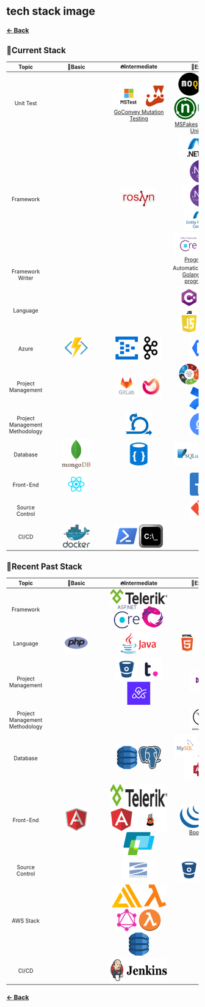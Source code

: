 # tech stack image

### [← Back](alim-ul-karim-profile.md)

## 🎇Current Stack

| Topic    |🏺Basic <div style="width:150px">| 🔥Intermediate<div style="width:150px"> | 💎Expert<div style="width:150px">|
| :---------: | :-----------: | :-------: | :-------: |
| Unit Test | |[<img height="60" src="img/MSTest.png" alt="`alim ul karim`-MSTest" title="`alim ul karim` is an intermediate developer for `MSTest`">](https://docs.microsoft.com/en-us/dotnet/core/testing/unit-testing-with-mstest)[<img height="60" src="img/jest.png" title="`Alim Ul Karim` is an intermediate developer of `Jest`">](https://jestjs.io/)[GoConvey <text title="`Alim Ul Karim` is an intermediate developer for `GoConvey`">](http://goconvey.co/?ref=stackshare)   [Mutation Testing<text alt="`Alim Ul Karim`-Mutation Testing" title="`Alim Ul Karim` is an intermediate developer of `Mutation Testing`">](https://en.wikipedia.org/wiki/Mutation_testing)|  [<img height="60" src="img/moq.png" alt="`Alim Ul Karim`-Moq" title="`Alim Ul Karim` is an expert in Moq">](https://docs.microsoft.com/en-us/shows/visual-studio-toolbox/unit-testing-moq-framework)[<img height="60" src="img/Shouldly.png" alt="`Alim Ul Karim`-Shouldly" title="`Alim Ul Karim` is an expert in Shouldy">](https://visualstudiomagazine.com/articles/2015/08/01/improve-test-asserts-with-shouldly.aspx) [<img height="60" src="img/Nunit.png" alt="`Alim Ul Karim`-NUnit" title="`Alim Ul Karim`is an expert in `NUnit`">](https://nunit.org/)[MSFakes<text alt="`Alim Ul Karim`-MSFakes" title="`Alim Ul Karim` is an expert in MSFakes">](https://docs.microsoft.com/en-us/visualstudio/test/isolating-code-under-test-with-microsoft-fakes?view=vs-2022&tabs=csharp)  [Automation Unit Test<text alt="`Alim Ul Karim`-Automation Unit Test" title="`Alim Ul Karim` is an expert in `Automation Unit Test`">](https://www.computerhope.com/jargon/a/automated-unit-testing.htm#:~:text=Automated%20unit%20testing%20is%20a,encounter%20in%20real%2Dworld%20use.) |
| Framework | | [<img height="50" src="img/roslyn.png" alt="`Alim Ul Karim`-Roslyn Compiler" title="`Alim Ul Karim` is an expert in `Rosylin Compiler`">](https://docs.microsoft.com/en-us/dotnet/csharp/roslyn-sdk/)|  [<img height="60" src="img/asp%20dot%20net%20mvc.png" alt="`Alim Ul Karim`-ASP.NET MVC" title="`Alim Ul Karim` is an expert in `ASP.NET MVC`">](https://dotnet.microsoft.com/en-us/apps/aspnet/mvc) [<img height="60" src="img/NET_Core_Logo.svg.png" alt="`Alim Ul Karim`-.net core" title="`Alim Ul Karim` is an expert in `.Net Core`">](https://docs.microsoft.com/en-us/dotnet/core/introduction) [<img height="60" src="img/dot%20net%20framework.png" alt="`Alim Ul Karim`-.NET Framework" title="`Alim Ul Karim` is an expert in `.Net Framework 4/4.5/5/6`">](https://dotnet.microsoft.com/en-us/download/dotnet-framework)[<img height="60" src="img/entity%20framwork.png" alt="`Alim Ul Karim`-Entity Framework  " title="`Alim Ul karim` is an expert in `entity framework`">](https://docs.microsoft.com/en-us/ef/)[<img height="60" src="img/entity%20framwork%20core.png" alt="`Alim Ul Karim`-entity framework core" title="`Alim Ul Karim` is an expert in `entity framework core`">](https://docs.microsoft.com/en-us/ef/core/)[Reflection Programming <text alt="`Alim Ul Karim`-reflection programming" title="`Alim Ul Karim` is an expert in `reflection programming`">](https://www.howtogeek.com/devops/what-is-reflection-in-programming/)|
| Framework Writer  |  |  |Automatic Unit Testing [<text src="" alt="`Alim Ul Karim`-automatic unit testing" title="`Alim Ul Karim` is an expert in `automaic unit testing`">](https://docs.google.com/document/d/1aKmPqY1qtklPuvhJ1b8QYmM702Ef0oZ3WbBpzX_e7Tg/edit) [Golang System programming<text  src="`Alim Ul Karim`-oland system programming" alt="`Alim Ul Karim`-Goland system programming" title="`Alim Ul Karim` is an expert in `golang system programming`">](https://gitlab.com/evatix-go)|
| Language |  |  | [<img height="60" src="img/c.png" alt="`Alim Ul Karim`-c#" title="`Alim Ul Karim` is an expert in `c#`">](https://docs.microsoft.com/en-us/dotnet/csharp/) [<img height="60" src="img/Typescript.png" alt="`Alim Ul Karim`-typescript" title="`Alim Ul Karim` is an expert in `typescript`">](https://www.typescriptlang.org/) [<img height="60" src="img/Javascript.png" alt="`Alim Ul Karim`-javascript" title="`Alim Ul Karim` is an expert in `Javascript`">](https://www.javascript.com/) [<img height="60" src="img/Go.png" alt="`Alim Ul Karim`-Golang" title="`Alim Ul Karim` is an expert in `Golang`">](https://go.dev/) |
| Azure | [<img height="60" src="img/Azure.Functions.png" alt="`Alim Ul Karim`-Function" title="`Alim Ul Karim` is baisc in `Azure function`">](https://learn.microsoft.com/en-us/azure/azure-functions/functions-overview) | [<img height="60" src="img/azure-event-hub.png" alt="`Alim Ul Karim`-EventHub" title="`Alim Ul Karim` is intermediate in EventHub">](https://learn.microsoft.com/en-us/azure/event-hubs/) [<img height="60" src="img/kafka.svg.png" alt="`Alim Ul Karim`-Kafka" title="`Alim Ul Karim` is an intermediate in `Kafka`">](https://learn.microsoft.com/en-us/azure/hdinsight/kafka/apache-kafka-introduction) | [<img height="60" src="img/azure%20storage.png" alt="`Alim Ul Karim`-azure storage" title="`Alim Ul Karim` is an expert in `Azure storage`">](https://learn.microsoft.com/en-us/azure/storage/common/storage-introduction) |
| Project Management |  |[<img height="60" src="img/gitlab.png" alt="`Alim ul karim`-gitlab" title="`Alim ul karim` is an intermediate on `gitlab`">]() [<img height="60" src="img/ORA.png" alt="`Alim ul karim`-ORA" title="`Alim ul karim` is an intermediate at `ORA`">]() | [<img height="60" src="img/SDLC.png" alt="`Alim ul karim`-SDLC" title="`Alim ul karim` is an expert on SDLC">]() [<img height="60" src="img/github.png" alt="`Alim ul karim`-github" title="`Alim ul karim` is an expert on github">]() [<img height="60" src="img/jira%20confluence.png" alt="`Alim ul karim`-confluence" title="`Alim ul karim` is an expert in confluence">]() |
| Project Management Methodology |  | [<img height="60" src="img/scrum.png" alt="`Alim ul karim`-scrum " title="`Alim ul karim` is an intermediate on scrum">]() | [<img height="60" src="img/agile.png" alt="`Alim ul karim`-agile" title="`Alim ul karim` is an expert on `agile`">]() |
| Database | [<img height="80" src="img/mongodb.png" alt="`Alim ul karim`-mongodb" title="`Alim ul karim` is a basic in `mongodb`">]() | [<img height="60" src="img/nosql.png" alt="`Alim ul karim`-nosql" title="`Alim ul karim` is an intermediate on `nosql`">]() | [<img height="60" src="img/sqlite.png" alt="`Alim ul karim`-sqlite" title="`Alim ul karim` is an expert on sqlite">]() [<img height="60" src="img/microsoft%20sql%20server.png" alt="`Alim ul karim`-sql server" title="`Alim ul karim` is an expert on `microsoft sql server`">]() |
| Front-End | [<img height="60" src="img/react.png" alt="`Alim ul karim`-react" title="`Alim ul karim` is a basic at `react`">]() |  | [<img height="60" src="img/Typescript.png" alt="`Alim Ul Karim`-typescript" title="`Alim Ul Karim` is an expert in `typescript`">](https://www.typescriptlang.org/) |
| Source Control |  |  | [<img height="60" src="img/GIT.png" alt="`Alim ul karim`-GIT" title="`Alim ul karim` is an expert on `GIT`">]() |
| CI/CD | [<img height="60" src="img/docker.png" alt="`Alim ul karim`-docker" title="`Alim ul karim` is basic in `Docker`">]() | [<img height="60" src="img/PowerShell_5.0_icon.png" alt="`Alim ul karim`-powershell" title="`Alim ul karim` is an expert on `powershell`">]() [<img height="60" src="img/batch%20command.png" alt="`Alim ul karim`-batch command" title="`Alim ul karim` is an expert on `batch command`">]() |  |

## 💾Recent Past Stack

| Topic | 🏺Basic<div style="width:150px"> | 🔥Intermediate<div style="width:150px"><div style="width:150px"> | 💎Expert<div style="width:150px"> |
| :--------: | :--------: | :--------: | :---: |
| Framework |          | [<img height="40" src="img/telerik.png" alt="`Alim Ul Karim`-Telerik" title="`Alim Ul Karim` is an intermediate in `telerik`">](https://www.telerik.com/products/aspnet-ajax.aspx) [<img height="60" src="img/asp%20dot%20net.png" alt="`Alim Ul Karim`-ASP.NET" title="`Alim Ul Karim`is an intermediate in `ASP.NET`">](https://dotnet.microsoft.com/en-us/apps/aspnet) [<img height="60" src="img/RxJS.png" alt="`Alim Ul Karim`-RxJS pipeline" title="`Alim Ul Karim` is an intermediate in `RxJS Pipeine`">](https://rxjs.dev/guide/operators)|     |
| Language | [<img height="60" src="img/php.png" alt="`Alim Ul Karim`-PHP" title="`Alim Ul Karim` is a basic in `PHP`">](https://www.php.net/) | [<img height="60" src="img/Java.png" alt="`Alim Ul Karim`-java" title="`Alim Ul Karim` is an intermediate in `java`">](https://www.java.com/en/) | [<img height="60" src="img/html.png" alt="`Alim Ul Karim`-HTML" title="`Alim Ul Karim` is an expert in `HTML`">](https://html.com/) [<img height="60" src="img/SQL.png" alt="`Alim Ul Karim`-SQL" title="`Alim Ul Karim` is an exert in `SQL`">](https://en.wikipedia.org/wiki/SQL) |
| Project Management |  | [<img height="60" src="img/bitbucket.png" alt="`Alim ul karim`-bitbucket" title="`Alim ul karim` is an intermediate on `bitbucket`">]() [<img height="60" src="img/teamworks.png" alt="`Alim ul karim`-teamworks" title="`Alim ul karim` is an intermediate on team works">]() [<img height="60" src="img/activecollab.png" alt="`Alim ul karim`-active collab" title="`Alim ul karim` is an intermediate on `active collab`">]() | [<img height="60" src="img/TFS.png" alt="`Alim ul karim`-TFS" title="`Alim ul karim` is an expert on `TFS`">]() |
| Project Management Methodology |  |  | [<img height="60" src="img/waterfall.png" alt="`Alim ul karim`-waterfall" title="`Alim ul karim` is an expert on `waterfall">]() |
| Database |  | [<img height="60" src="img/aws%20dynamo%20db.png" alt="`Alim ul karim`-batabase" title="`Alim ul karim` is an intermediate on `database`">]() [<img height="60" src="img/postgresql.png" alt="`Alim ul karim`-postgre SQL" title="`Alim ul karim` is an intermedite on `postgre SQL`">]() | [<img height="60" src="img/mysql.png" alt="`Alim ul karim`-mysql" title="`Alim ul karim` is an expert on `mysql`">]() [<img height="60" src="img/mariaDB.png" alt="`Alim ul karim`-maria db" title="`Alim ul karim` is an expert on `Mariadb`">]() [<img height="60" src="img/Microsoft-Access-logo.png" alt="`Alim ul karim`-microsoft access" title="`Alim ul karim` is an expert on `Microsoft Access`">]() |
| Front-End | [<img height="60" src="img/AngularJs.png" alt="`Alim ul karim`-angularJs" title="`Alim ul karim` in a basic on angular Js">]() | [<img height="60" src="img/telerik.png" alt="`Alim ul karim`-telerik" title="`Alim ul karim` is an intermediate on telerik">]() [<img height="60" src="img/angular%208.png" alt="`Alim ul karim`-angular" title="`Alim ul karim` is an intermediate on `angular`">]() [<img height="60" src="img/Kendo_UI_vector_logo.png" alt="`Alim ul karim`- Kendo" title="`Alim ul karim` in an intermediate at `kendo`">]() [<img height="60" src="img/jquery%20mobile.png" alt="`Alim ul karim`- jquery mobile" title="`Alim ul karim` is an intermediate on `Jquery Mobile`">]() | [<img height="60" src="img/jquery-logo-CFE6ECE363-seeklogo.com.png" alt="`Alim ul karim`- jquery" title="`Alim ul karim` is an expert on `jquery`">]() [Twitter Bootstrap <text alt="`Alim Ul Karim`-Twitter Bootstrap" title="`Alim Ul Karim` is an expert in Twitter Bootstrap">]() |
| Source Control |  |  [<img height="60" src="img/SVN.png" alt="`Alim Ul Karim`-SVN" title="`Alim Ul Karim` in an intermediate on `SVN`">]() | [<img height="60" src="img/bitbucket.png" alt="`Alim Ul Karim`- bitbucket" title="`Alim Ul Karim` is an expert on `bitbucket`">]() [<img height="60" src="img/TFS.png" alt="`Alim Ul Karim`-TFS" title="`Alim Ul Karim` is an expert on `TFS`">]() |
| AWS Stack |  | [<img height="60" src="img/amplify.png" alt="`Alim Ul Karim`-amplify" title="`Alim Ul Karim` is an intermediate on `amplify`">]() [<img height="60" src="img/lambda.png" alt="`Alim Ul Karim`-lambda" title="`Alim Ul Karim` is an intermediate on `lambda`">]() [<img height="60" src="img/graphql.png" alt="`Alim Ul Karim`-graphql" title="`Alim Ul Karim`is an intermediate on `graphql`">]() [<img height="60" src="img/lambda-function.png" alt="`Alim Ul Karim`-function" title="`Alim Ul Karim` is an expert on `function`">]() [<img height="60" src="img/aws%20dynamo%20db.png" alt="`Alim Ul Karim`-dynamodb" title="`Alim Ul Karim` is an intermediate on `dynamodb`">]() |  |
| CI/CD |  | [<img height="60" src="img/jenkins.png" alt="`Alim Ul Karim`- jenkins" title="`Alim Ul Karim` is an intermediate on `Jenkins`">]() |  |

### [← Back](alim-ul-karim-profile.md)
